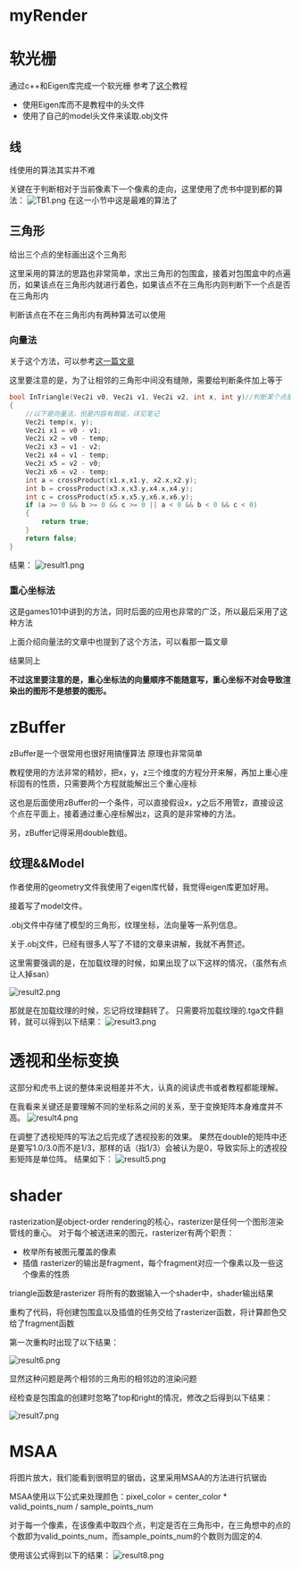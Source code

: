 # myRender
# 软光栅
通过c++和Eigen库完成一个软光栅
参考了[这个](https://github.com/ssloy/tinyrenderer/wiki#tiny-renderer-or-how-opengl-works-software-rendering-in-500-lines-of-code)教程
- 使用Eigen库而不是教程中的头文件
- 使用了自己的model头文件来读取.obj文件

## 线
线使用的算法其实并不难

关键在于判断相对于当前像素下一个像素的走向，这里使用了虎书中提到都的算法：
![TB1.png](TB1.png)
在这一小节中这是最难的算法了

## 三角形
给出三个点的坐标画出这个三角形

这里采用的算法的思路也非常简单，求出三角形的包围盒，接着对包围盒中的点遍历，如果该点在三角形内就进行着色，如果该点不在三角形内则判断下一个点是否在三角形内

判断该点在不在三角形内有两种算法可以使用

### 向量法
关于这个方法，可以参考[这一篇文章](https://www.cnblogs.com/graphics/archive/2010/08/05/1793393.html)

这里要注意的是，为了让相邻的三角形中间没有缝隙，需要给判断条件加上等于

```cpp
bool InTriangle(Vec2i v0, Vec2i v1, Vec2i v2, int x, int y)//判断某个点是否在三角形内
{
    //以下是向量法，但是内容有瑕疵，详见笔记
    Vec2i temp(x, y);
    Vec2i x1 = v0 - v1;
    Vec2i x2 = v0 - temp;
    Vec2i x3 = v1 - v2;
    Vec2i x4 = v1 - temp;
    Vec2i x5 = v2 - v0;
    Vec2i x6 = v2 - temp;
    int a = crossProduct(x1.x,x1.y, x2.x,x2.y);
    int b = crossProduct(x3.x,x3.y,x4.x,x4.y);
    int c = crossProduct(x5.x,x5.y,x6.x,x6.y);
    if (a >= 0 && b >= 0 && c >= 0 || a < 0 && b < 0 && c < 0)
    {
        return true;
    }
    return false;
}
```
结果：
![result1.png](result1.png)


### 重心坐标法

这是games101中讲到的方法，同时后面的应用也非常的广泛，所以最后采用了这种方法

上面介绍向量法的文章中也提到了这个方法，可以看那一篇文章

结果同上

**不过这里要注意的是，重心坐标法的向量顺序不能随意写，重心坐标不对会导致渲染出的图形不是想要的图形。**



# zBuffer
zBuffer是一个很常用也很好用搞懂算法
原理也非常简单

教程使用的方法非常的精妙，把x，y，z三个维度的方程分开来解，再加上重心座标固有的性质，只需要两个方程就能解出三个重心座标

这也是后面使用zBuffer的一个条件，可以直接假设x，y之后不用管z，直接设这个点在平面上，接着通过重心座标解出z，这真的是非常棒的方法。

另，zBuffer记得采用double数组。


## 纹理&&Model
作者使用的geometry文件我使用了eigen库代替，我觉得eigen库更加好用。

接着写了model文件。

.obj文件中存储了模型的三角形，纹理坐标，法向量等一系列信息。

关于.obj文件，已经有很多人写了不错的文章来讲解，我就不再赘述。

这里需要强调的是，在加载纹理的时候，如果出现了以下这样的情况，（虽然有点让人掉san）

![result2.png](result2.png)

那就是在加载纹理的时候，忘记将纹理翻转了。
只需要将加载纹理的.tga文件翻转，就可以得到以下结果：
![result3.png](result3.png)

# 透视和坐标变换
这部分和虎书上说的整体来说相差并不大，认真的阅读虎书或者教程都能理解。

在我看来关键还是要理解不同的坐标系之间的关系，至于变换矩阵本身难度并不高。
![result4.png](result4.png)

在调整了透视矩阵的写法之后完成了透视投影的效果。
果然在double的矩阵中还是要写1.0/3.0而不是1/3，那样的话（指1/3）会被认为是0，导致实际上的透视投影矩阵是单位阵。
结果如下：
![result5.png](result5.png)

# shader
rasterization是object-order rendering的核心，rasterizer是任何一个图形渲染管线的重心。
对于每个被送进来的图元，rasterizer有两个职责：
- 枚举所有被图元覆盖的像素
- 插值
rasterizer的输出是fragment，每个fragment对应一个像素以及一些这个像素的性质

triangle函数是rasterizer
将所有的数据输入一个shader中，shader输出结果

重构了代码，将创建包围盒以及插值的任务交给了rasterizer函数，将计算颜色交给了fragment函数

第一次重构时出现了以下结果：

![result6.png](result6.png)

显然这种问题是两个相邻的三角形的相邻边的渲染问题

经检查是包围盒的创建时忽略了top和right的情况，修改之后得到以下结果：

![result7.png](result7.png)
# MSAA
将图片放大，我们能看到很明显的锯齿，这里采用MSAA的方法进行抗锯齿

MSAA使用以下公式来处理颜色：pixel_color = center_color * valid_points_num / sample_points_num

对于每一个像素，在该像素中取四个点，判定是否在三角形中，在三角想中的点的个数即为valid_points_num，而sample_points_num的个数则为固定的4.

使用该公式得到以下的结果：
![result8.png](result8.png)







